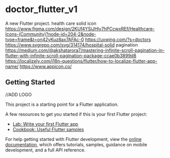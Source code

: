 # doctor_flutter_v1

A new Flutter project.
health care solid icon
https://www.figma.com/design/2KUf4YSiJHly7hPCcwxREf/Healthcare-Icons-(Community)?node-id=204-2&node-type=frame&t=on42yKuz8ax7AFAc-0
https://uxwing.com/?s=doctors
https://www.svgrepo.com/svg/314174/hospital-solid
pagination
https://medium.com/@akshatarora7/mastering-infinite-scroll-pagination-in-flutter-with-infinite-scroll-pagination-package-ccae0b3899d8
https://localizely.com/i18n-questions/flutter/how-to-localize-flutter-app-name/
https://www.appicon.co/
## Getting Started
//ADD LOGO 



This project is a starting point for a Flutter application.

A few resources to get you started if this is your first Flutter project:

- [Lab: Write your first Flutter app](https://docs.flutter.dev/get-started/codelab)
- [Cookbook: Useful Flutter samples](https://docs.flutter.dev/cookbook)

For help getting started with Flutter development, view the
[online documentation](https://docs.flutter.dev/), which offers tutorials,
samples, guidance on mobile development, and a full API reference.
